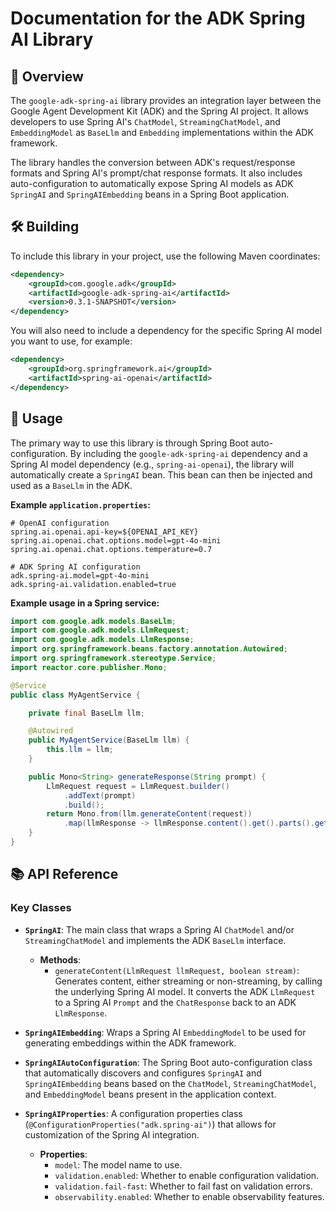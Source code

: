 # Documentation for the ADK Spring AI Library

## 📖 Overview
The `google-adk-spring-ai` library provides an integration layer between the Google Agent Development Kit (ADK) and the Spring AI project. It allows developers to use Spring AI's `ChatModel`, `StreamingChatModel`, and `EmbeddingModel` as `BaseLlm` and `Embedding` implementations within the ADK framework.

The library handles the conversion between ADK's request/response formats and Spring AI's prompt/chat response formats. It also includes auto-configuration to automatically expose Spring AI models as ADK `SpringAI` and `SpringAIEmbedding` beans in a Spring Boot application.

## 🛠️ Building
To include this library in your project, use the following Maven coordinates:

```xml
<dependency>
    <groupId>com.google.adk</groupId>
    <artifactId>google-adk-spring-ai</artifactId>
    <version>0.3.1-SNAPSHOT</version>
</dependency>
```

You will also need to include a dependency for the specific Spring AI model you want to use, for example:
```xml
<dependency>
    <groupId>org.springframework.ai</groupId>
    <artifactId>spring-ai-openai</artifactId>
</dependency>
```

## 🚀 Usage
The primary way to use this library is through Spring Boot auto-configuration. By including the `google-adk-spring-ai` dependency and a Spring AI model dependency (e.g., `spring-ai-openai`), the library will automatically create a `SpringAI` bean. This bean can then be injected and used as a `BaseLlm` in the ADK.

**Example `application.properties`:**
```properties
# OpenAI configuration
spring.ai.openai.api-key=${OPENAI_API_KEY}
spring.ai.openai.chat.options.model=gpt-4o-mini
spring.ai.openai.chat.options.temperature=0.7

# ADK Spring AI configuration
adk.spring-ai.model=gpt-4o-mini
adk.spring-ai.validation.enabled=true
```

**Example usage in a Spring service:**
```java
import com.google.adk.models.BaseLlm;
import com.google.adk.models.LlmRequest;
import com.google.adk.models.LlmResponse;
import org.springframework.beans.factory.annotation.Autowired;
import org.springframework.stereotype.Service;
import reactor.core.publisher.Mono;

@Service
public class MyAgentService {

    private final BaseLlm llm;

    @Autowired
    public MyAgentService(BaseLlm llm) {
        this.llm = llm;
    }

    public Mono<String> generateResponse(String prompt) {
        LlmRequest request = LlmRequest.builder()
            .addText(prompt)
            .build();
        return Mono.from(llm.generateContent(request))
            .map(llmResponse -> llmResponse.content().get().parts().get(0).text().get());
    }
}
```

## 📚 API Reference
### Key Classes
- **`SpringAI`**: The main class that wraps a Spring AI `ChatModel` and/or `StreamingChatModel` and implements the ADK `BaseLlm` interface.
  - **Methods**:
    - `generateContent(LlmRequest llmRequest, boolean stream)`: Generates content, either streaming or non-streaming, by calling the underlying Spring AI model. It converts the ADK `LlmRequest` to a Spring AI `Prompt` and the `ChatResponse` back to an ADK `LlmResponse`.

- **`SpringAIEmbedding`**: Wraps a Spring AI `EmbeddingModel` to be used for generating embeddings within the ADK framework.

- **`SpringAIAutoConfiguration`**: The Spring Boot auto-configuration class that automatically discovers and configures `SpringAI` and `SpringAIEmbedding` beans based on the `ChatModel`, `StreamingChatModel`, and `EmbeddingModel` beans present in the application context.

- **`SpringAIProperties`**: A configuration properties class (`@ConfigurationProperties("adk.spring-ai")`) that allows for customization of the Spring AI integration.
  - **Properties**:
    - `model`: The model name to use.
    - `validation.enabled`: Whether to enable configuration validation.
    - `validation.fail-fast`: Whether to fail fast on validation errors.
    - `observability.enabled`: Whether to enable observability features.
